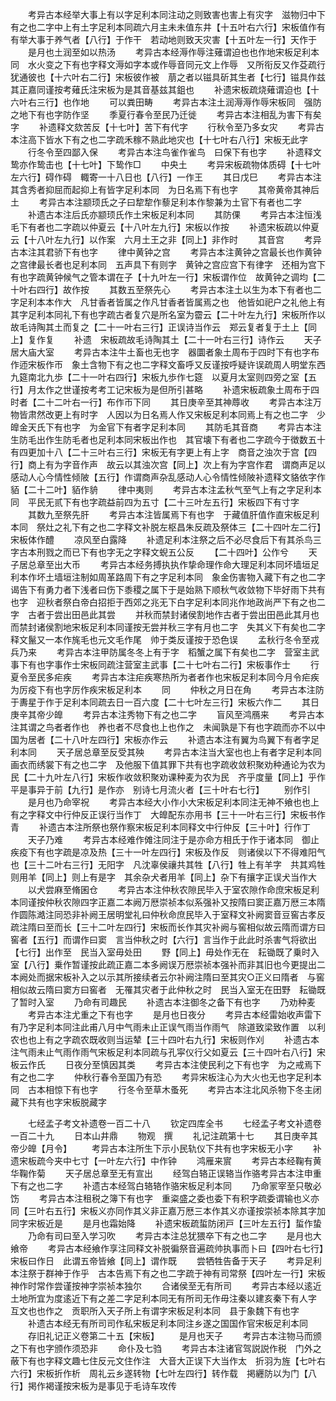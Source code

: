 <!-- { "loadSidebar": true } -->
　　考异古本经举大事上有以字足利本同注动之则致害也害上有灾字　滋物归中下有之也二字中上有土字足利本同疏六月主未未值东井【十五叶右六行】宋板值作有　有举大事于养气者【八行】于作干　若动地则致天灾害【十五叶左一行】天作于
　　是月也土润至如以热汤
　　考异古本经溽作辱注薙谓迫也也作地宋板足利本同　水火变之下有也字释文溽如字本或作辱音同元文上作辱　又所衔反又作芟疏行犹通彼也【十六叶右二行】宋板彼作被　萠之者以镃具斫其生者【七行】镃具作兹其正嘉同谨按考薙氏注宋板为是其音基兹其鉏也
　　补遗宋板疏烧薙谓迫也【十六叶右三行】也作地
　　可以粪田畴
　　考异古本注土润溽溽作辱宋板同　强防之地下有也字防作坚
　　季夏行春令至民乃迁徙
　　考异古本注相乱为害下有矣字
　　补遗释文欬苦反【十七叶】苦下有代字
　　行秋令至乃多女灾
　　考异古本注高下皆水下有之也二字疏禾稼不熟此地灾也【十七叶右八行】宋板无此字
　　行冬令至四鄙入保
　　考异古本注鸟雀作雀鸟　曰保下有也字
　　补遗释文鸷亦作鸷击也【十七叶】下鸷作□
　　中央土
　　考异宋板疏物体质碍【十七叶左六行】碍作碍　輙寄一十八日也【八行】一作王
　　其日戊巳
　　考异古本注其含秀者抑屈而起抑上有皆字足利本同　为日名焉下有也字
　　其帝黄帝其神后土
　　考异古本注颛顼氏之子曰犂犂作藜足利本作黎兼为土官下有者也二字
　　补遗古本注后氏亦颛顼氏作土宋板足利本同
　　其防倮
　　考异古本注恒浅毛下有者也二字疏以仲夏云【十八叶左九行】宋板以作按
　　补遗宋板疏以仲夏云【十八叶左九行】以作案　六月土王之非【同上】非作时
　　其音宫
　　考异古本注其君骄下有也字
　　律中黄钟之宫
　　考异古本注黄钟之宫最长也作黄钟之宫律最长者也足利本同　五声具下有则字　黄钟之宫应宫下有律字　还相为宫下有也字疏黄钟候气之管本谓在子【十九叶左一行】宋板谓作位　故黄钟之调均【二十叶右四行】故作按
　　其数五至祭先心
　　考异古本注土以生为本下有者也二字足利本本作大　凡甘香者皆属之作凡甘香者皆属焉之也　他皆如祀户之礼他上有其字足利本同礼下有也字疏古者复穴是所名室为霤云【二十叶左九行】宋板所作以　故毛诗陶其土而复之【二十一叶右三行】正误诗当作云　郑云复者复于土上【同上】复作复
　　补遗　宋板疏故毛诗陶其土【二十一叶右三行】诗作云
　　天子居大庙大室
　　考异古本注牛土畜也无也字　器圜者象土周布于四时下有也字布作迊宋板作帀　象土含物下有之也二字释文畜呼又反谨按呼疑许误疏周人明堂东西九筵南北九歩【二十一叶右四行】宋板九歩作七筵　以夏月太室则四旁之室【五行】月太作之世谨按考考工记宋板为是但所引甚略
　　补遗宋板疏象土周布于四时者【二十二叶右一行】布作帀下同
　　其日庚辛至其神蓐收
　　考异古本注万物皆肃然改更上有时字　人因以为日名焉人作又宋板足利本同焉上有之也二字　少皥金天氏下有也字　为金官下有者字足利本同
　　其防毛其音商
　　考异古本注生防毛出作生防毛者也足利本同宋板出作也　其官壊下有者也二字疏今于徴数五十有四更加十八【二十三叶右三行】宋板无有字更上有上字　商音之浊次于宫【四行】商上有为字音作声　故云以其浊次宫【同上】次上有为字宫作君　谓商声足以感动人心今情性倾陂【五行】作谓商声杂乱感动人心令情性倾陂补遗释文貉依字作貊【二十二叶】貊作貈
　　律中夷则
　　考异古本注孟秋气至气上有之字足利本同　平民无贰下有也字疏益前四为五寸【二十三叶左五行】宋板四下有寸字
　　其数九至祭先肝
　　考异古本注皆属焉下有也字　于藏值肝值作直宋板足利本同　祭灶之礼下有之也二字释文补脱左枢昌朱反疏及祭体三【二十四叶左二行】宋板体作醴
　　凉风至白露降
　　补遗足利本注祭之后不必尽食后下有其杀鸟三字古本刑戮之而已下有也字无之字释文蜺五公反
　　【二十四叶】公作兮
　　天子居总章至出大币
　　考异古本经务搏执执作挚命理作命大理足利本同坏墙垣足利本作坏土墙垣注制如周革路周下有之字足利本同　象金伤害物入藏下有之也二字　谒告下有勇力者下浅者曰伤下黍稷之属下于是始熟下顺秋气收敛物下毕好雨下共有也字　迎秋者祭白帝白招拒于西郊之兆无下白字足利本同兆作地政尚严下有之也二字　古者于尝出田邑此其尝
　　并秋而禁封诸侯割地作古者于尝出田邑此其月也而禁封诸侯割地宋板足利本同谨按无尝并秋三字有月也二字　失其义下有矣也二字释文鬣又一本作旄毛也元文毛作尾　帅于类反谨按于恐色误
　　孟秋行冬令至戎兵乃来
　　考异古本注甲防属冬冬上有于字　稻蟹之属下有矣也二字　营室主武事下有也字事作士宋板同疏注营室主武事【二十七叶右二行】宋板事作士
　　行夏令至民多疟疾
　　考异古本注疟疾寒热所为者者作也宋板足利本同今月令疟疾为厉疫下有也字厉作疾宋板足利本
　　同
　　仲秋之月日在角
　　考异古本注防于夀星于作于足利本同疏去日一百六度【二十七叶左三行】宋板六作二
　　其日庚辛其帝少皥
　　考异古本注秀物下有之也二字
　　盲风至鸿鴈来
　　考异古本注其谓之鸟者者作也　养也者不尽食也上也作之　未闻孰是下有也字疏而亦不以中国为居者【二十八叶左四行】宋板亦作云
　　补遗古本注有翼为鸟翼下有者字足利本同
　　天子居总章至反受其殃
　　考异古本注当大室也也上有者字足利本同　画衣而绣裳下有之也二字　及他服下值其罪下共有也字疏收敛积聚劝种通论为农为民【二十九叶左八行】宋板作收敛积聚劝课种麦为农为民　齐乎度量【同上】乎作平是事异于前【九行】是作亦　别诗七月流火者【三十叶右七行】
　　别作引
　　是月也乃命宰祝
　　考异古本经大小作小大宋板足利本同注无神不飨也也上有之字释文中行仲反正误行当作丁　大皥配东亦用书【三十一叶右三行】宋板书作青
　　补遗古本注所祭也祭作察宋板足利本同释文中行仲反【三十叶】行作丁
　　天子乃难
　　考异古本经难作傩注同注于是亦命方相氏于作于诸本同　御止疾疫下有也字疏是凉及热【三十一叶左四行】宋板及作反　则诸侯以下不得难阳气也【三十二叶右三行】无阳字　凡沈辜侯禳共其牲【八行】牲上有羊字　共其鸡牲则用羊【同上】则上有是字　其余杂犬者用羊【同上】杂下有攘字正误犬当作大
　　以犬尝麻至脩囷仓
　　考异古本注仲秋农隙民毕入于室农隙作命庶宋板足利本同谨按仲秋农隙四字正嘉二本阙万厯崇祯本似系强补又按隋曰窦正嘉万厯三本隋作圆陈澔注同恐非补阙王居明堂礼曰仲秋命庶民毕入于室释文补阙窦音豆窖古孝反疏注隋曰至而长【三十二叶左四行】宋板而长作其灾补阙与窖相似故云隋而谓方曰窖者【五行】而谓作曰窦　言当仲秋之时【六行】言当作于此此时杀害气将欲出【七行】出作至　民当入室毋处田
　　野【同上】毋处作无在　耘锄既了乗时入室【八行】乗作暂谨按此疏正嘉二本多阙误万厯崇祯本强补而非其旧也今更提出二本阙处而据宋板补入之以示其所接续者云尔补阙注隋曰至其灾○正义曰隋者　与窖相似故云隋曰窦方曰窖者　无罹其灾者于此仲秋之时　民当入室无在田野　耘锄既了暂时入室
　　乃命有司趣民
　　补遗古本注御冬之备下有也字
　　乃劝种麦
　　考异古本注尤重之下有也字
　　是月也日夜分
　　考异古本经雷始收声雷下有乃字足利本同注此甫八月中气雨未止正误气雨当作雨气　除道致梁致作置　以利农也也上有之字疏农既收则当运辇【三十四叶右九行】宋板则作刈
　　补遗古本注气雨未止气雨作雨气宋板足利本同疏与孔寜仪行父如夏云【三十四叶右八行】宋板云作氏
　　日夜分至慎因其类
　　考异古本注使民利之下有也字　为之戒焉下有之也二字
　　仲秋行春令至国乃有恐
　　考异宋板注心为大火也无也字足利本同　古本相惊下有也字
　　行冬令至草木蚤死
　　考异古本注北风杀物下冬主闭藏下共有也字宋板脱藏字

　　七经孟子考文补遗卷一百二十八
　　钦定四库全书
　　七经孟子考文补遗卷一百二十九
　　日本山井鼎
　　物观　撰
　　礼记注疏第十七
　　其日庚辛其帝少皥【月令】
　　考异古本注所生下示小民轨仪下共有也字宋板无小字
　　补遗宋板疏今夹中七寸【一叶左六行】中作钟
　　鸿雁来賔
　　考异古本经鞠有黄华鞠作菊
　　天子居总章至无有宣出
　　经驾白辂正误辂当作骆考异古本注申重下有之也二字
　　补遗古本经驾白辂辂作骆宋板足利本同
　　乃命冡宰至只敬必饬
　　考异古本注租税之簿下有也字　重粢盛之委也委下有积字疏委谓输也义亦同【三叶右五行】宋板义亦同作其义非正嘉万厯三本作其义亦谨按崇祯本除其字加同字宋板近是
　　是月也霜始降
　　补遗宋板疏蜇防闭戸【三叶左五行】蜇作蛰
　　乃命有司曰至入学习吹
　　考异古本注总犹猥卒下有之也二字
　　是月也大飨帝
　　考异古本经飨作享注同释文补脱徧祭音遍疏帅执事而卜曰【四叶右七行】宋板曰作日　此谓五帝皆飨【同上】谓作既
　　尝牺牲告备于天子
　　考异足利本注祭于群神于作乎　古本告焉下有之也二字疏于神有司常祭【四叶左一行】宋板神作时常作尝谨按神字崇祯本独尔
　　合诸侯至无有所司
　　考异古本经以逺近土地所宜为度逺近下有之差二字足利本同无有所司无作毋注秦以建亥秦下有人字　互文也也作之　贡职所入天子所上有谓字宋板足利本同　县于象魏下有也字
　　补遗古本经无有所司司作私宋板足利本同注乡遂之国国作官宋板足利本同
　　存旧礼记正义卷第二十五【宋板】
　　是月也天子
　　考异古本注物马而颁之下有也字颁作须恐非
　　命仆及七驺
　　考异古本注诸官驾説説作税　门外之蔽下有也字释文趣七住反元文住作注　大音大正误下大当作太　折羽为旌【七叶右六行】宋板折作析　周礼云乡遂转物【七叶左四行】转作载　掲纒防以为门【八行】掲作褐谨按宋板为是事见于毛诗车攻传
